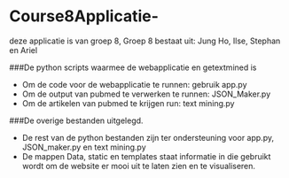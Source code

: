 # Course8Applicatie-
deze applicatie is van groep 8,
Groep 8 bestaat uit: Jung Ho, Ilse, Stephan en Ariel

###De python scripts waarmee de webapplicatie en getextmined is
- Om de code voor de webapplicatie te runnen: gebruik app.py
- Om de output van pubmed te verwerken te runnen: JSON_Maker.py
- Om de artikelen van pubmed te krijgen run: text mining.py

###De overige bestanden uitgelegd.
- De rest van de python bestanden zijn ter ondersteuning voor app.py, JSON_maker.py en text mining.py
- De mappen Data, static en templates staat informatie in die gebruikt wordt om de website er mooi uit te laten zien 
en te visualiseren. 


